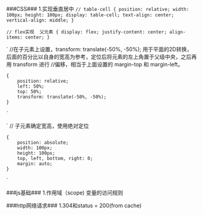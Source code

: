###CSS###
1.实现垂直居中
`
    // table-cell
    {
        position: relative;
        width: 100px;
        height: 100px;
        display: table-cell;
        text-align: center;
        vertical-align: middle;
    }
`

`
    // flex实现  父元素
    {
        display: flex;
        justify-content: center;
        align-items: center;
    }
`

`
    //在子元素上设置，transform: translate(-50%, -50%);  用于平面的2D转换，后面的百分比以自身的宽高为参考，定位后将元素的左上角置于父级中央，之后再用 transform 进行
    //偏移，相当于上面设置的 margin-top 和 margin-left。

    {
        position: relative;
        left: 50%;
        top: 50%;
        transform: translate(-50%, -50%);
    }
`

`
    // 子元素确定宽高，使用绝对定位

    {
        position: absolute;
        width: 100px;
        height: 100px;
        top, left, bottom, right: 0;
        margin: auto;
    }
`


###js基础###
1.作用域（scope) 变量的访问规则



###http网络请求###
1.304和status = 200(from cache)